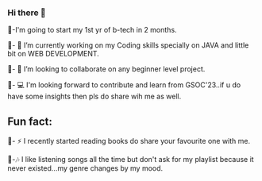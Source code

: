 ### Hi there 👋
🌟-I'm going to start my 1st yr of b-tech in 2 months.


🌟- 🔭 I’m currently working on my Coding skills specially on JAVA and little bit on WEB DEVELOPMENT.


🌟- 👯 I’m looking to collaborate on any beginner level project.


🌟- 💻 I'm looking forward to contribute and learn from GSOC'23..if u do have some insights then pls do share wih me as well.



## Fun fact:


🌟- ⚡ I recently started reading books do share your favourite one with me.


🌟-🎶  I like listening songs all the time but don't ask for my playlist because it never existed...my genre changes by my mood.





